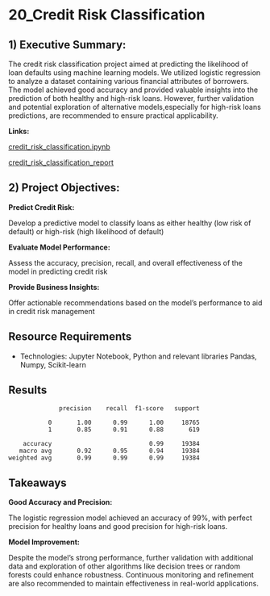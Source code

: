 # 20_Credit Risk Classification

## 1) Executive Summary:

The credit risk classification project aimed at predicting the likelihood of loan defaults using machine learning models. We utilized logistic regression to analyze a dataset containing various financial attributes of borrowers. The model achieved good accuracy and provided valuable insights into the prediction of both healthy and high-risk loans. However, further validation and potential exploration of alternative models,especially for high-risk loans predictions, are recommended to ensure practical applicability.

**Links:**

[credit_risk_classification.ipynb](https://github.com/vanillatyy1/20_Credit-risk-classification/blob/2c6783aeefc3b996c985948dcdb4c8b1cf62477b/credit_risk_classification.ipynb)

[credit_risk_classification_report](https://github.com/vanillatyy1/20_Credit-risk-classification/blob/2c6783aeefc3b996c985948dcdb4c8b1cf62477b/credit_risk_classification_report.md)


## 2) Project Objectives:

**Predict Credit Risk:**

Develop a predictive model to classify loans as either healthy (low risk of default) or high-risk (high likelihood of default)

**Evaluate Model Performance:**

Assess the accuracy, precision, recall, and overall effectiveness of the model in predicting credit risk

**Provide Business Insights:**

Offer actionable recommendations based on the model’s performance to aid in credit risk management

## Resource Requirements

- Technologies: Jupyter Notebook, Python and relevant libraries Pandas, Numpy, Scikit-learn

## Results

```
              precision    recall  f1-score   support

           0       1.00      0.99      1.00     18765
           1       0.85      0.91      0.88       619

    accuracy                           0.99     19384
   macro avg       0.92      0.95      0.94     19384
weighted avg       0.99      0.99      0.99     19384

```

## Takeaways

**Good Accuracy and Precision:** 

The logistic regression model achieved an accuracy of 99%, with perfect precision for healthy loans and good precision for high-risk loans. 

**Model Improvement:** 

Despite the model’s strong performance, further validation with additional data and exploration of other algorithms like decision trees or random forests could enhance robustness. Continuous monitoring and refinement are also recommended to maintain effectiveness in real-world applications.
